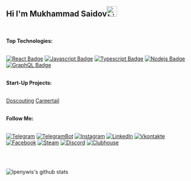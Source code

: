 ## Hi I'm Mukhammad Saidov<img src="https://user-images.githubusercontent.com/1303154/88677602-1635ba80-d120-11ea-84d8-d263ba5fc3c0.gif" width="28px" alt="hi">

</br>
</br>
<b>Top Technologies:</b>
</br>
</br>

[![React Badge](https://img.shields.io/badge/-React-61DBFB?style=for-the-badge&labelColor=black&logo=react&logoColor=61DBFB)](#) [![Javascript Badge](https://img.shields.io/badge/-Javascript-F0DB4F?style=for-the-badge&labelColor=black&logo=javascript&logoColor=F0DB4F)](#) [![Typescript Badge](https://img.shields.io/badge/-Typescript-007acc?style=for-the-badge&labelColor=black&logo=typescript&logoColor=007acc)](#) [![Nodejs Badge](https://img.shields.io/badge/-Nodejs-3C873A?style=for-the-badge&labelColor=black&logo=node.js&logoColor=3C873A)](#) [![GraphQL Badge](https://img.shields.io/badge/-GraphQl-e535ab?style=for-the-badge&labelColor=black&logo=node.js&logoColor=e535ab)](#)

</br>
<b>Start-Up Projects:</b>
</br>
</br>

[Doscouting](https://www.doscouting.com)
[Careertail](https://www.careertail.io)
</br>
</br>

<!-- #### Follow Me: -->

<b>Follow Me:</b>
</br>
</br>

[![Telegram](https://img.shields.io/badge/-Telegram-090909?style=for-the-badge&logo=telegram&logoColor=27A0D9)](https://t.me/MukhammadSaidov)
[![TelegramBot](https://img.shields.io/badge/-TelegramBot-090909?style=for-the-badge&logo=telegram&logoColor=27A0D9)](https://t.me/saidovpro_bot)
[![Instagram](https://img.shields.io/badge/-Instagram-090909?style=for-the-badge&logo=instagram&logoColor=B4068E)](https://www.instagram.com/saidovpro_)
[![LinkedIn](https://img.shields.io/badge/-LinkedIn-090909?style=for-the-badge&logo=linkedin&logoColor=007BB6)](https://www.linkedin.com/in/mukhammad-saidov-11b77420a/)
[![Vkontakte](https://img.shields.io/badge/-Vkontakte-090909?style=for-the-badge&logo=Vk&logoColor=4F7DB3)](https://vk.com/saidov_proo)
[![Facebook](https://img.shields.io/badge/-Facebook-090909?style=for-the-badge&logo=Facebook&logoColor=1195F5)](https://m.facebook.com/profile.php?ref=bookmarks)
[![Steam](https://img.shields.io/badge/-Steam-090909?style=for-the-badge&logo=steam&logoColor=#007BB6)](https://steamcommunity.com/profiles/76561199074232674/)
[![Discord](https://img.shields.io/badge/-Discord-090909?style=for-the-badge&logo=Discord&logoColor=#007BB6)](https://discord.gg/w2CZmdKYFM)
[![Clubhouse](https://img.shields.io/badge/-Clubhouse-090909?style=for-the-badge&logo=Clubhouse&logoColor=#007BB6)](https://www.clubhouse.com/@saidovpro)

</br>
</br>

![Ipenywis's github stats](https://github-readme-stats.vercel.app/api?username=mukhammadsaidov&count_private=true&theme=tokyonight&hide=contribs,prs)

</details>

[reactplaylist]: https://www.youtube.com/watch?v=KxXXEL-k47Y&list=PLvXDmnBbOF7RnYiZvDwl2Pzcs2kfi10wd
[vscodetutorial]: https://www.youtube.com/watch?v=Bkie2ai8qeE&t=8s
[htmltutorial]: https://www.youtube.com/watch?v=VK6MXVxOsws&t=27s
[javascripttutorial]: https://www.youtube.com/watch?v=D-LHKvmX37E
